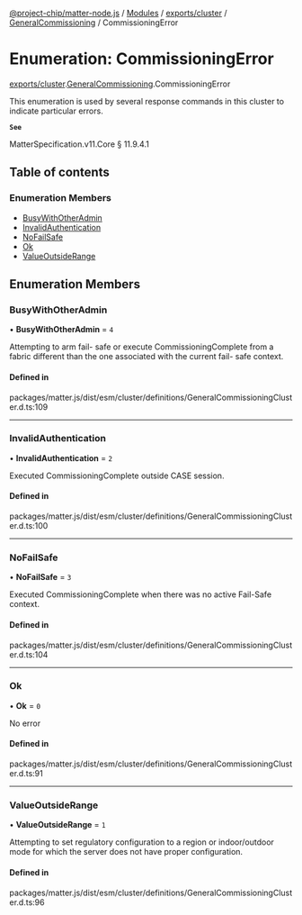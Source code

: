 [@project-chip/matter-node.js](../README.md) / [Modules](../modules.md) / [exports/cluster](../modules/exports_cluster.md) / [GeneralCommissioning](../modules/exports_cluster.GeneralCommissioning.md) / CommissioningError

# Enumeration: CommissioningError

[exports/cluster](../modules/exports_cluster.md).[GeneralCommissioning](../modules/exports_cluster.GeneralCommissioning.md).CommissioningError

This enumeration is used by several response commands in this cluster to indicate particular errors.

**`See`**

MatterSpecification.v11.Core § 11.9.4.1

## Table of contents

### Enumeration Members

- [BusyWithOtherAdmin](exports_cluster.GeneralCommissioning.CommissioningError.md#busywithotheradmin)
- [InvalidAuthentication](exports_cluster.GeneralCommissioning.CommissioningError.md#invalidauthentication)
- [NoFailSafe](exports_cluster.GeneralCommissioning.CommissioningError.md#nofailsafe)
- [Ok](exports_cluster.GeneralCommissioning.CommissioningError.md#ok)
- [ValueOutsideRange](exports_cluster.GeneralCommissioning.CommissioningError.md#valueoutsiderange)

## Enumeration Members

### BusyWithOtherAdmin

• **BusyWithOtherAdmin** = ``4``

Attempting to arm fail- safe or execute CommissioningComplete from a fabric different than the one
associated with the current fail- safe context.

#### Defined in

packages/matter.js/dist/esm/cluster/definitions/GeneralCommissioningCluster.d.ts:109

___

### InvalidAuthentication

• **InvalidAuthentication** = ``2``

Executed CommissioningComplete outside CASE session.

#### Defined in

packages/matter.js/dist/esm/cluster/definitions/GeneralCommissioningCluster.d.ts:100

___

### NoFailSafe

• **NoFailSafe** = ``3``

Executed CommissioningComplete when there was no active Fail-Safe context.

#### Defined in

packages/matter.js/dist/esm/cluster/definitions/GeneralCommissioningCluster.d.ts:104

___

### Ok

• **Ok** = ``0``

No error

#### Defined in

packages/matter.js/dist/esm/cluster/definitions/GeneralCommissioningCluster.d.ts:91

___

### ValueOutsideRange

• **ValueOutsideRange** = ``1``

Attempting to set regulatory configuration to a region or indoor/outdoor mode for which the server does not
have proper configuration.

#### Defined in

packages/matter.js/dist/esm/cluster/definitions/GeneralCommissioningCluster.d.ts:96
